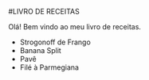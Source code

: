 
#LIVRO DE RECEITAS

Olá! Bem vindo ao meu livro de receitas.

 - Strogonoff de Frango
 - Banana Split
 - Pavê
 - Filé à Parmegiana

